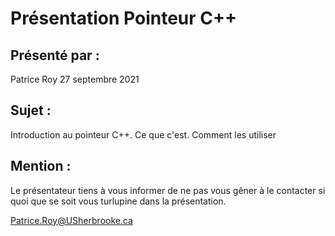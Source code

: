 # Présentation Pointeur C++

## Présenté par : 
Patrice Roy 27 septembre 2021

## Sujet : 
Introduction au pointeur C++. Ce que c'est. Comment les utiliser

## Mention : 
Le présentateur tiens à vous informer de ne pas vous gêner à le contacter si quoi que se soit vous turlupine dans la présentation.

Patrice.Roy@USherbrooke.ca
